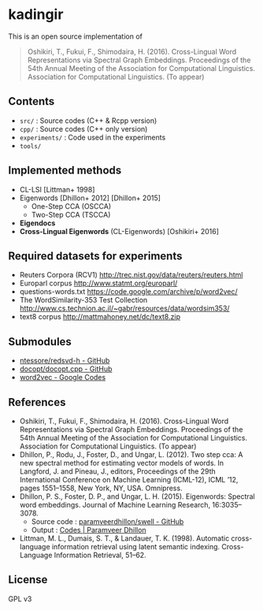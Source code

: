 kadingir
=====================================================

This is an open source implementation of

>Oshikiri, T., Fukui, F., Shimodaira, H. (2016). Cross-Lingual Word Representations via Spectral Graph Embeddings. Proceedings of the 54th Annual Meeting of the Association for Computational Linguistics. Association for Computational Linguistics. (To appear)


## Contents
* `src/` : Source codes (C++ & Rcpp version)
* `cpp/` : Source codes (C++ only version)
* `experiments/` : Code used in the experiments
* `tools/`


## Implemented methods
* CL-LSI [Littman+ 1998]
* Eigenwords [Dhillon+ 2012] [Dhillon+ 2015]
    * One-Step CCA (OSCCA)
    * Two-Step CCA (TSCCA)
* **Eigendocs**
* **Cross-Lingual Eigenwords** (CL-Eigenwords) [Oshikiri+ 2016]


## Required datasets for experiments
* Reuters Corpora (RCV1) <http://trec.nist.gov/data/reuters/reuters.html>
* Europarl corpus <http://www.statmt.org/europarl/>
* questions-words.txt <https://code.google.com/archive/p/word2vec/>
* The WordSimilarity-353 Test Collection <http://www.cs.technion.ac.il/~gabr/resources/data/wordsim353/>
* text8 corpus <http://mattmahoney.net/dc/text8.zip>


## Submodules
* [ntessore/redsvd-h - GitHub](https://github.com/ntessore/redsvd-h)
* [docopt/docopt.cpp - GitHub](https://github.com/docopt/docopt.cpp/)
* [word2vec - Google Codes](https://code.google.com/archive/p/word2vec/)


## References
* Oshikiri, T., Fukui, F., Shimodaira, H. (2016). Cross-Lingual Word Representations via Spectral Graph Embeddings. Proceedings of the 54th Annual Meeting of the Association for Computational Linguistics. Association for Computational Linguistics. (To appear)
* Dhillon, P., Rodu, J., Foster, D., and Ungar, L. (2012). Two step cca: A new spectral method for estimating vector models of words. In Langford, J. and Pineau, J., editors, Proceedings of the 29th International Conference on Machine Learning (ICML-12), ICML ’12, pages 1551–1558, New York, NY, USA. Omnipress.
* Dhillon, P. S., Foster, D. P., and Ungar, L. H. (2015). Eigenwords: Spectral word embeddings. Journal of Machine Learning Research, 16:3035–3078.
    * Source code : [paramveerdhillon/swell - GitHub](https://github.com/paramveerdhillon/swell/)
    * Output : [Codes | Paramveer Dhillon](http://www.pdhillon.com/code.html)
* Littman, M. L., Dumais, S. T., & Landauer, T. K. (1998). Automatic cross-language information retrieval using latent semantic indexing. Cross-Language Information Retrieval, 51–62. 


## License
GPL v3
